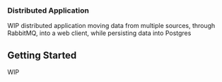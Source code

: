 ### Distributed Application

WIP distributed application moving data from multiple sources, through RabbitMQ, into a web client, while persisting data into Postgres

## Getting Started

WIP